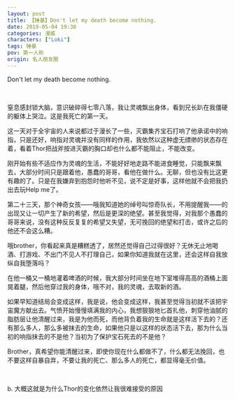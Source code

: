```yaml
---
layout: post
title: 【锤基】Don't let my death become nothing.
date: 2019-05-04 19:38
categories: 漫威
characters: ["Loki"]
tags: 锤基
pov: 第一人称
origin: 名人朋友圈
---
```


Don't let my death become nothing.

<br>

窒息感封锁大脑，意识破碎得七零八落，我让灵魂飘出身体，看到兄长趴在我僵硬的躯体上哭泣。这是我死亡的第一天。

这一天对于全宇宙的人来说都过于漫长了一些，灭霸集齐宝石打响了他承诺中的响指，只是还好，响指对灵魂并没有同样的作用，我依然以这种虚无缥缈的状态存在着，看着Thor把战斧按进灭霸的胸口却也什么都不能阻止，不能改变。

刚开始有些不适应作为灵魂的生活，不能好好地走路不能进食睡觉，只能飘来飘去，大部分时间只是跟着他，愚蠢的哥哥，看他在做什么。无聊，但也没有比这更有趣的了。只是在我嫌弃到抱怨时他听不见，说不定是好事，这样他就不会把我扔出去玩Help me了。

第二十三天，那个神奇女孩——哦我知道她的绰号叫惊奇队长，不用提醒我——的出现又让一切产生了新的希望，然后是更深的绝望。甚至我觉得，对我那个愚蠢的哥哥来说，没有这种反反复复的希望又失望，无可挽回的绝望和打击，或许之后的他还不会这么糟。

哦brother，你看起来真是糟糕透了，居然还觉得自己过得很好？无休无止地喝酒、打游戏、不出门不见人不打理自己，如果你知道我就在这里，还会这样自我放纵自我堕落吗？

在他一桶又一桶地灌着啤酒的时候，我大部分时间坐在地下室堆得高高的酒桶上面晃着腿，然后他穿过我的身体，哦不对，我的灵魂，去取新的酒。

如果早知道结局会变成这样，我是说，他会变成这样，我甚至觉得当初就不该把宇宙魔方献出去。气愤开始慢慢填满我的内心，我想狠狠地匕首扎他，刺穿他油腻的脂肪层让他清醒过来，我是为他而死，而他背负着我的生命就是这样活下去的？还有那么多人，那么多被抹去的生命，如果他只是以这样的状态活下去，那为什么当初的响指抹去的不是他？当初为了保护宝石死去的不是他？

Brother，真希望你能清醒过来，即使你现在什么都做不了，什么都无法挽回，也不要这样自暴自弃，不要让我的死亡、那么多人的死亡，都显得毫无价值。

<br>

b. 大概这就是为什么Thor的变化依然让我很难接受的原因
